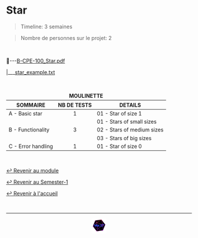 # Star

> Timeline: 3 semaines

> Nombre de personnes sur le projet: 2

<br>

📂---[B-CPE-100_Star.pdf](https://github.com/Studio-17/Epitech-Subjects/blob/main/Semester-1/B-CPE-100/Star/B-CPE-100_Star.pdf)

|\_\_\_[star_example.txt](https://github.com/Studio-17/Epitech-Subjects/blob/main/Semester-1/B-CPE-100/Star/star_example.txt)


<br>


<table align="center">
    <thead>
        <tr>
            <td colspan="3" align="center"><strong>MOULINETTE</strong></td>
        </tr>
        <tr>
            <th>SOMMAIRE</th>
            <th>NB DE TESTS</th>
            <th>DETAILS</th>
        </tr>
    </thead>
    <tbody>
        <tr>
            <td rowspan="1">A - Basic star</td>
            <td rowspan="1" style="text-align: center;">1</td>
            <td>01 - Star of size 1</td>
        </tr>
        <tr>
            <td rowspan="3">B - Functionality</td>
            <td rowspan="3" style="text-align: center;">3</td>
            <td>01 - Stars of small sizes</td>
        </tr>
    		<tr>
			<td>02 - Stars of medium sizes</td>
		</tr>
		<tr>
			<td>03 - Stars of big sizes</td>
		</tr>
        <tr>
            <td rowspan="1">C - Error handling</td>
            <td rowspan="1" style="text-align: center;">1</td>
            <td>01 - Star of size 0</td>
        </tr>
	</tbody>
</table>

<br>

[↩️ Revenir au module](https://github.com/Studio-17/Epitech-Subjects/blob/main/Semester-1/B-CPE-100)

[↩️ Revenir au Semester-1](https://github.com/Studio-17/Epitech-Subjects/blob/main/Semester-1)

[↩️ Revenir à l'accueil](https://github.com/Studio-17/Epitech-Subjects)

<br>

---

<div align="center">

<a href="https://github.com/Studio-17" target="_blank"><img src="../../../assets/voc17.gif" width="40"></a>

</div>